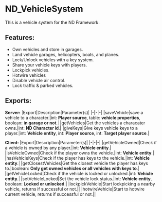 
# ND_VehicleSystem
This is a vehicle system for the ND Framework.

## Features:
* Own vehicles and store in garages.
* Land vehicle garages, helicopters, boats, and planes.
* Lock/Unlock vehicles with a key system.
* Share your vehicle keys with players.
* Lockpick vehicles.
* Hotwire vehicles
* Disable vehicle air control.
* Lock traffic & parked vehicles.

## Exports:

**Server:**
|Export|Description|Parameter(s)|
|-|-|-|
|saveVehicle|save a vehicle to a character.|int: **Player source**, table: **vehicle properties**, boolean: **in garage or not**.|
|getVehicles|Get the vehicles a characater owns.|int: **ND Character id**.|
|giveKeys|Give keys vehicle keys to a player.|int: **Vehicle entity**, int: **Player source**, int: **Target player source**.|

**Client:**
|Export|Description|Parameter(s)|
|-|-|-|
|getVehicleOwned|Check if a vehicle is owned by any player.|int: **Vehicle entity**.|
|isVehicleOwned|Check if the player owns the vehicle.|int: **Vehicle entity**.|
|hasVehicleKeys|Check if the player has keys to the vehicle.|int: **Vehicle entity**.|
|getClosestVehicles|Get the closest vehicle the player has keys to.|boolean: **Only get owned vehicles or all vehicles with keys to**.|
|getVehicleLocked|Check if the vehicle is locked or unlocked.|int: **Vehicle entity**.|
|setVehicleLocked|Set the vehicle lock status.|int: **Vehicle entity**, boolean: **Locked or unlocked**.|
|lockpickVehicle|Start lockpicking a nearby vehicle, returns if successful or not.||
|hotwireVehicle|Start to hotwire current vehicle, returns if successful or not.||